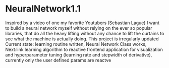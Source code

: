 # NeuralNetwork1.1
Inspired by a video of one my favorite Youtubers (Sebastian Lague) I want to build a neural network myself without relying on the ever so popular libraries, that do all the heavy lifting without any chance to lift the curtains to see what the machine is actually doing. 
This project is irregularly updated
Current state: learning routine written, Neural Network Class works, Next:link learning algorithm to reactive frontend application for visualization and hyperparameter tuning (learning rate and stepwidth of derivative), currently only the user defined params are reactve
